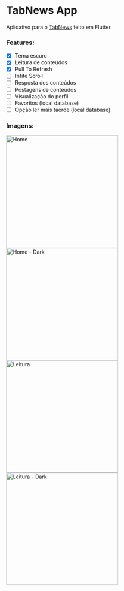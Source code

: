 # TabNews App

Aplicativo para o [TabNews](https://www.tabnews.com.br) feito em Flutter.

### Features:
- [x] Tema escuro
- [x] Leitura de conteúdos
- [x] Pull To Refresh
- [ ] Infite Scroll
- [ ] Resposta dos conteúdos
- [ ] Postagens de conteúdos
- [ ] Visualização do perfil
- [ ] Favoritos (local database)
- [ ] Opção ler mais taerde (local database)

### Imagens:

<img src="https://user-images.githubusercontent.com/5226773/203336200-6d56e78d-2abd-4b2b-b93b-84eb605627f9.PNG" width="300px" alt="Home" />
<img src="https://user-images.githubusercontent.com/5226773/203336162-7af83c42-9ec0-4b6c-8be6-e7be32426527.PNG" width="300px" alt="Home - Dark" />
<br />
<img src="https://user-images.githubusercontent.com/5226773/203336407-a25b0d9f-ea7c-4348-895d-d4cf418141e6.PNG" width="300px" alt="Leitura" />
<img src="https://user-images.githubusercontent.com/5226773/203336292-724ab6e6-d3fe-400a-a1ee-12ef5db0a54c.PNG" width="300px" alt="Leitura - Dark" />

<br />
<br />
